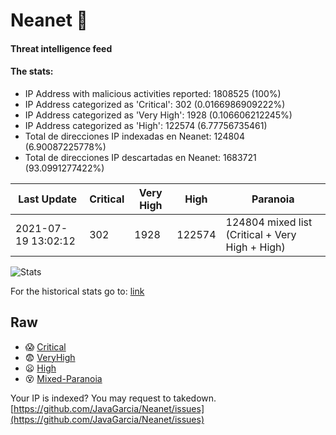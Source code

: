 # Neanet :hocho:
#### Threat intelligence feed
#### The stats:

- IP Address with malicious activities reported: 1808525 (100%)
- IP Address categorized as 'Critical':  302 (0.0166986909222%)
- IP Address categorized as 'Very High':  1928 (0.106606212245%)
- IP Address categorized as 'High':  122574 (6.77756735461)
- Total de direcciones IP indexadas en Neanet:  124804 (6.90087225778%)
- Total de direcciones IP descartadas en Neanet:  1683721 (93.0991277422%)

| Last Update | Critical | Very High | High | Paranoia |
| --- | --- | --- | --- | --- |
| 2021-07-19 13:02:12 | 302 | 1928 | 122574 | 124804 mixed list (Critical + Very High + High)|

![Stats](https://docs.google.com/spreadsheets/d/e/2PACX-1vSnaNMIXVabIpDJjufMlzH7poXnshF3mgd8Is1g9ytUEzVsP5my4Trn8f-xkoLLQ38xpL3HtmUexLo6/pubchart?oid=501124687&format=image)

For the historical stats go to: [link](/stats.csv)
## Raw
- :scream: [Critical](https://raw.githubusercontent.com/JavaGarcia/Neanet/master/blacklists/neanet_critical.txt)
- :fearful: [VeryHigh](https://raw.githubusercontent.com/JavaGarcia/Neanet/master/blacklists/neanet_veryHigh.txtt)
- :frowning: [High](https://raw.githubusercontent.com/JavaGarcia/Neanet/master/blacklists/neanet_high.txt)
- :dizzy_face: [Mixed-Paranoia](https://raw.githubusercontent.com/JavaGarcia/Neanet/master/blacklists/neanet_all.txt)


Your IP is indexed? You may request to takedown. [https://github.com/JavaGarcia/Neanet/issues](https://github.com/JavaGarcia/Neanet/issues)


















































































































































































































































































































































































































































































































































































































































































































































































































































































































































































































































































































































































































































































































































































































































































































































































































































































































































































































































































































































































































































































































































































































































































































































































































































































































































































































































































































































































































































































































































































































































































































































































































































































































































































































































































































































































































































































































































































































































































































































































































































































































































































































































































































































































































































































































































































































































































































































































































































































































































































































































































































































































































































































































































































































































































































































































































































































































































































































































































































































































































































































































































































































































































































































































































































































































































































































































































































































































































































































































































































































































































































































































































































































































































































































































































































































































































































































































































































































































































